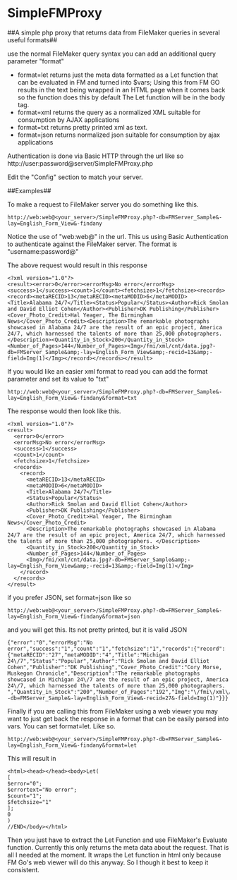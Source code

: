 SimpleFMProxy
====================

##A simple php proxy that returns data from FileMaker queries in several useful formats##
 
use the normal FileMaker query syntax
you can add an additional query parameter "format"

* format=let returns just the meta data formatted as a Let function that can be evaluated in FM and turned into $vars;
Using this from FM GO results in the text being wrapped in an HTML page when it comes back
        so the function does this by default
        The Let function will be in the body tag.
* format=xml returns the query as a normalized XML suitable for consumption by AJAX applications
* format=txt returns pretty printed xml as text.
* format=json returns normalized json suitable for consumption by ajax applications

 Authentication is done via Basic HTTP through the url
 like so
 http://user:password@server/SimpleFMProxy.php

 Edit the "Config" section to match your server.

##Examples##

To make a request to FileMaker server you do something like this.

	http://web:web@<your_server>/SimpleFMProxy.php?-db=FMServer_Sample&-lay=English_Form_View&-findany
	
Notice the use of "web:web@" in the url. This us using Basic Authentication to authenticate against the FileMaker server. The format is "username:password@"

The above request would result in this response

	<?xml version="1.0"?>
	<result><error>0</error><errorMsg>No error</errorMsg><success>1</success><count>1</count><fetchsize>1</fetchsize><records><record><metaRECID>13</metaRECID><metaMODID>6</metaMODID><Title>Alabama 24/7</Title><Status>Popular</Status><Author>Rick Smolan and David Elliot Cohen</Author><Publisher>DK Publishing</Publisher><Cover_Photo_Credit>Hal Yeager, The Birmingham News</Cover_Photo_Credit><Description>The remarkable photographs showcased in Alabama 24/7 are the result of an epic project, America 24/7, which harnessed the talents of more than 25,000 photographers. </Description><Quantity_in_Stock>200</Quantity_in_Stock><Number_of_Pages>144</Number_of_Pages><Img>/fmi/xml/cnt/data.jpg?-db=FMServer_Sample&amp;-lay=English_Form_View&amp;-recid=13&amp;-field=Img(1)</Img></record></records></result>
	
If you would like an easier xml format to read you can add the format parameter and set its value to "txt"
	
	http://web:web@<your_server>/SimpleFMProxy.php?-db=FMServer_Sample&-lay=English_Form_View&-findany&format=txt
	
The response would then look like this.

	<?xml version="1.0"?>
	<result>
	  <error>0</error>
	  <errorMsg>No error</errorMsg>
	  <success>1</success>
	  <count>1</count>
	  <fetchsize>1</fetchsize>
	  <records>
	    <record>
	      <metaRECID>13</metaRECID>
	      <metaMODID>6</metaMODID>
	      <Title>Alabama 24/7</Title>
	      <Status>Popular</Status>
	      <Author>Rick Smolan and David Elliot Cohen</Author>
	      <Publisher>DK Publishing</Publisher>
	      <Cover_Photo_Credit>Hal Yeager, The Birmingham News</Cover_Photo_Credit>
	      <Description>The remarkable photographs showcased in Alabama 24/7 are the result of an epic project, America 24/7, which harnessed the talents of more than 25,000 photographers. </Description>
	      <Quantity_in_Stock>200</Quantity_in_Stock>
	      <Number_of_Pages>144</Number_of_Pages>
	      <Img>/fmi/xml/cnt/data.jpg?-db=FMServer_Sample&amp;-lay=English_Form_View&amp;-recid=13&amp;-field=Img(1)</Img>
	    </record>
	  </records>
	</result>
	
if you prefer JSON, set format=json like so

	http://web:web@<your_server>/SimpleFMProxy.php?-db=FMServer_Sample&-lay=English_Form_View&-findany&format=json
	
and you will get this.  Its not pretty printed, but it is valid JSON

	{"error":"0","errorMsg":"No error","success":"1","count":"1","fetchsize":"1","records":{"record":{"metaRECID":"27","metaMODID":"4","Title":"Michigan 24\/7","Status":"Popular","Author":"Rick Smolan and David Elliot Cohen","Publisher":"DK Publishing","Cover_Photo_Credit":"Cory Morse, Muskegon Chronicle","Description":"The remarkable photographs showcased in Michigan 24\/7 are the result of an epic project, America 24\/7, which harnessed the talents of more than 25,000 photographers. ","Quantity_in_Stock":"200","Number_of_Pages":"192","Img":"\/fmi\/xml\/cnt\/data.jpg?-db=FMServer_Sample&-lay=English_Form_View&-recid=27&-field=Img(1)"}}}

Finally if you are calling this from FileMaker using a web viewer you may want to just get back the response in a format that can be easily parsed into vars. You can set format=let. Like so.

	http://web:web@<your_server>/SimpleFMProxy.php?-db=FMServer_Sample&-lay=English_Form_View&-findany&format=let
	
This will result in 

	<html><head></head><body>Let(
	[
	$error="0";
	$errortext="No error";
	$count="1";
	$fetchsize="1"
	];
	0
	)
	//END</body></html>
	
Then you just have to extract the Let Function and use FileMaker's Evaluate function. Currently this only returns the meta data about the request. That is all I needed at the moment. It wraps the Let function in html only because FM Go's web viewer will do this anyway.  So I though it best to keep it consistent.